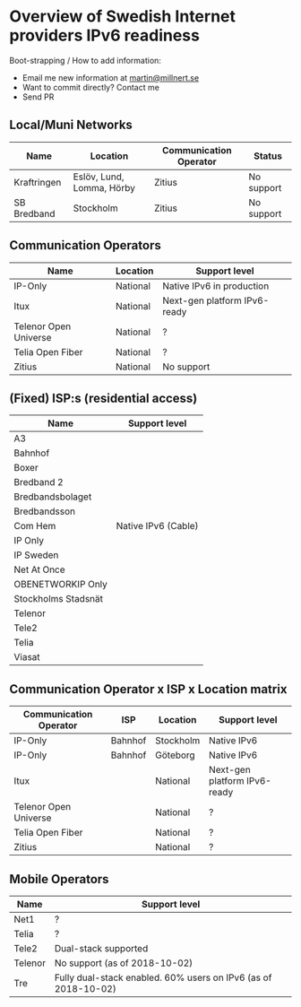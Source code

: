 # Overview of Swedish Internet providers IPv6 readiness

Boot-strapping / How to add information:

 * Email me new information at martin@millnert.se
 * Want to commit directly? Contact me
 * Send PR

## Local/Muni Networks

| Name           | Location                  | Communication Operator | Status      |
|----------------|---------------------------|------------------------|-------------|
| Kraftringen    | Eslöv, Lund, Lomma, Hörby | Zitius                 | No support  |
| SB Bredband    | Stockholm                 | Zitius                 | No support  |

## Communication Operators

| Name                  | Location | Support level                |
|-----------------------|----------|------------------------------|
| IP-Only               | National | Native IPv6 in production    |
| Itux                  | National | Next-gen platform IPv6-ready |
| Telenor Open Universe | National | ?                            |
| Telia Open Fiber      | National | ?                            |
| Zitius                | National | No support                   |

## (Fixed) ISP:s (residential access)

| Name                | Support level        |
|---------------------|----------------------|
| A3                  |                      |
| Bahnhof             |                      |
| Boxer               |                      |
| Bredband 2          |                      |
| Bredbandsbolaget    |                      |
| Bredbandsson        |                      |
| Com Hem             | Native IPv6 (Cable)  |
| IP Only             |                      |
| IP Sweden           |                      |
| Net At Once         |                      |
| OBENETWORKIP Only   |                      |
| Stockholms Stadsnät |                      |
| Telenor             |                      |
| Tele2               |                      |
| Telia               |                      |
| Viasat              |                      |


## Communication Operator x ISP x Location matrix

| Communication Operator | ISP        | Location   | Support level                |
|------------------------|------------|------------|------------------------------|
| IP-Only                | Bahnhof    | Stockholm  | Native IPv6                  |
| IP-Only                | Bahnhof    | Göteborg   | Native IPv6                  |
| Itux                   |            | National   | Next-gen platform IPv6-ready |
| Telenor Open Universe  |            | National   | ?                            |
| Telia Open Fiber       |            | National   | ?                            |
| Zitius                 |            | National   | ?                            |

## Mobile Operators

| Name                | Support level                                                  |
|---------------------|----------------------------------------------------------------|
| Net1                | ?                                                              |
| Telia               | ?                                                              |
| Tele2               | Dual-stack supported                                           |
| Telenor             | No support (as of 2018-10-02)                                  |
| Tre                 | Fully dual-stack enabled. 60% users on IPv6 (as of 2018-10-02) |
